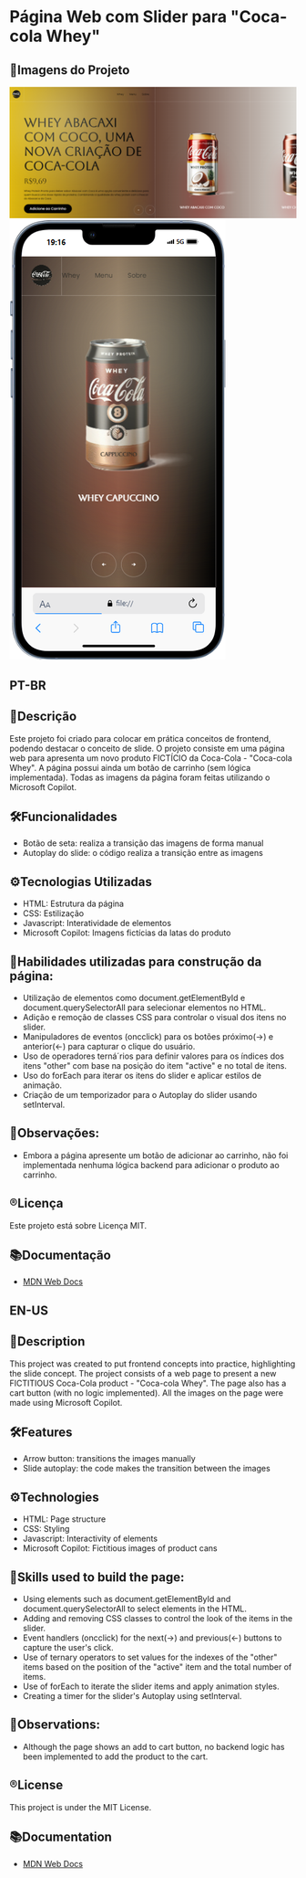 # Página Web com Slider para "Coca-cola Whey"

## 📸Imagens do Projeto
<img src="imagens/Tela coca Whey.png">
<img src="imagens/coca whey iphone.png">

## **PT-BR**
## 📄Descrição
Este projeto foi criado para colocar em prática conceitos de frontend, podendo destacar o conceito de slide. O projeto consiste em uma página web para apresenta um novo produto FICTÍCIO da Coca-Cola - "Coca-cola Whey". A página possui ainda um botão de carrinho (sem lógica implementada). Todas as imagens da página foram feitas utilizando o Microsoft Copilot. 

## 🛠️Funcionalidades
- Botão de seta: realiza a transição das imagens de forma manual
- Autoplay do slide: o código realiza a transição entre as imagens

## ⚙️Tecnologias Utilizadas
- HTML: Estrutura da página
- CSS: Estilização
- Javascript: Interatividade de elementos
- Microsoft Copilot: Imagens fictícias da latas do produto

## 🦾Habilidades utilizadas para construção da página:
- Utilização de elementos como document.getElementById e document.querySelectorAll para selecionar elementos no HTML.
- Adição e remoção de classes CSS para controlar o visual dos itens no slider.
- Manipuladores de eventos (oncclick) para os botões próximo(→) e anterior(←) para capturar o clique do usuário.
- Uso de operadores terná´rios para definir valores para os índices dos itens "other" com base na posição do item "active" e no total de itens.
- Uso do forEach para iterar os itens do slider e aplicar estilos de animação.
- Criação de um temporizador para o Autoplay do slider usando setInterval.

## 🚨Observações:
- Embora a página apresente um botão de adicionar ao carrinho, não foi implementada nenhuma lógica backend para adicionar o produto ao carrinho.

## ®️Licença
Este projeto está sobre Licença MIT.

## 📚Documentação
- [MDN Web Docs](https://developer.mozilla.org/en-US/)


## **EN-US**
## 📄Description
This project was created to put frontend concepts into practice, highlighting the slide concept. The project consists of a web page to present a new FICTITIOUS Coca-Cola product - "Coca-cola Whey". The page also has a cart button (with no logic implemented). All the images on the page were made using Microsoft Copilot. 

## 🛠️Features
- Arrow button: transitions the images manually
- Slide autoplay: the code makes the transition between the images

## ⚙️Technologies
- HTML: Page structure
- CSS: Styling
- Javascript: Interactivity of elements
- Microsoft Copilot: Fictitious images of product cans

## 🦾Skills used to build the page:
- Using elements such as document.getElementById and document.querySelectorAll to select elements in the HTML.
- Adding and removing CSS classes to control the look of the items in the slider.
- Event handlers (oncclick) for the next(→) and previous(←) buttons to capture the user's click.
- Use of ternary operators to set values for the indexes of the "other" items based on the position of the "active" item and the total number of items.
- Use of forEach to iterate the slider items and apply animation styles.
- Creating a timer for the slider's Autoplay using setInterval.

## 🚨Observations:
- Although the page shows an add to cart button, no backend logic has been implemented to add the product to the cart.

## ®️License
This project is under the MIT License.

## 📚Documentation
- [MDN Web Docs](https://developer.mozilla.org/en-US/)
